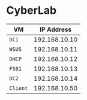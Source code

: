 # CyberLab
|    VM   |   IP Address  |
| ------- | ------------- |
| `DC1`   | 192.168.10.10 |
| `WSUS`  | 192.168.10.11 |
| `DHCP`  | 192.168.10.12 |
| `FS01`  | 192.168.10.13 |
| `DC2`   | 192.168.10.14 |
| `Client`| 192.168.10.50 |
